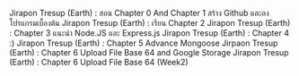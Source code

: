 Jirapon Tresup (Earth) : สอน Chapter 0 And Chapter 1 สร้าง Github และลงโปรแกรมเบื้องต้น
Jirapon Tresup (Earth) : เรียน Chapter 2 
Jirapon Tresup (Earth) : Chapter 3 แนะนำ  Node.JS และ Express.js 
Jirapon Tresup (Earth) : Chapter 4 :)
Jirapon Tresup (Earth) : Chapter 5 Advance Mongoose
Jirpaon Tresup (Earth) : Chapter 6 Upload File  Base 64 and Google Storage
Jirapon Tresup (Earth) : Chapter 6 Upload File Base 64 (Week2)